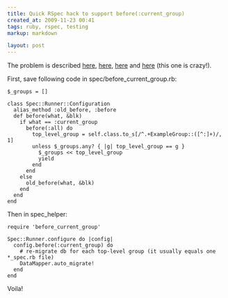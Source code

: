 ```yaml
---
title: Quick RSpec hack to support before(:current_group)
created_at: 2009-11-23 00:41
tags: ruby, rspec, testing
markup: markdown

layout: post
---
```


The problem is described [here](http://www.ruby-forum.com/topic/177609), [here](https://rspec.lighthouseapp.com/projects/5645/tickets/819-beforeall-executes-multiple-times-with-nested-example-groups), [here](https://rspec.lighthouseapp.com/projects/5645/tickets/632) and [here](http://www.swombat.com/getting-rspec-beforeall-and-nested-contexts-w) (this one is crazy!).

First, save following code in spec/before_current_group.rb:

    $_groups = []

    class Spec::Runner::Configuration
      alias_method :old_before, :before
      def before(what, &blk)
        if what == :current_group
          before(:all) do
            top_level_group = self.class.to_s[/^.+ExampleGroup::([^:]+)/, 1]
            unless $_groups.any? { |g| top_level_group == g }
              $_groups << top_level_group
              yield
            end
          end
        else
          old_before(what, &blk)
        end
      end
    end

Then in spec_helper:

    require 'before_current_group'

    Spec::Runner.configure do |config|
      config.before(:current_group) do
        # re-migrate db for each top-level group (it usually equals one *_spec.rb file)
        DataMapper.auto_migrate!
      end
    end

Voila!

